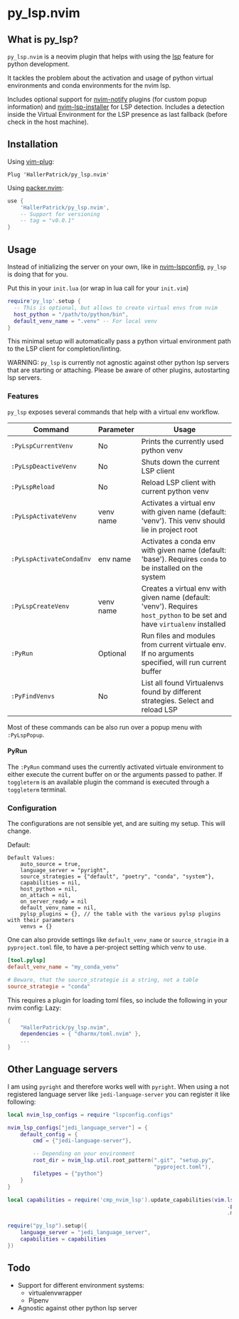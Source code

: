 # py_lsp.nvim

## What is py_lsp?

`py_lsp.nvim` is a neovim plugin that helps with using the [lsp](https://neovim.io/doc/user/lsp.html) feature for python development.

It tackles the problem about the activation and usage of python virtual environments and conda environments
for the nvim lsp.

Includes optional support for [nvim-notify](https://github.com/rcarriga/nviqm-notify) plugins (for custom popup information) and [nvim-lsp-installer](https://github.com/williamboman/nvim-lsp-installer) for LSP detection.
Includes a detection inside the Virtual Environment for the LSP presence as last fallback (before check in the host machine).

## Installation

Using [vim-plug](https://github.com/junegunn/vim-plug):

```viml
Plug 'HallerPatrick/py_lsp.nvim'
```

Using [packer.nvim](https://github.com/wbthomason/packer.nvim):

```lua
use {
    'HallerPatrick/py_lsp.nvim',
    -- Support for versioning
    -- tag = "v0.0.1" 
}
```

## Usage

Instead of initializing the server on your own, like in [nvim-lspconfig](https://github.com/neovim/nvim-lspconfig#quickstart),
`py_lsp` is doing that for you.

Put this in your `init.lua` (or wrap in lua call for your `init.vim`)

```lua
require'py_lsp'.setup {
  -- This is optional, but allows to create virtual envs from nvim
  host_python = "/path/to/python/bin",
  default_venv_name = ".venv" -- For local venv
}
```

This minimal setup will automatically pass a python virtual environment path
to the LSP client for completion/linting.

WARNING: `py_lsp` is currently not agnostic against other python lsp servers that are starting or attaching.
Please be aware of other plugins, autostarting lsp servers.

### Features

`py_lsp` exposes several commands that help with a virtual env workflow.

| Command              | Parameter | Usage                                                                                                                     |
| -------------------- | --------- | ------------------------------------------------------------------------------------------------------------------------- |
| `:PyLspCurrentVenv`  | No        | Prints the currently used python venv                                                                                     |
| `:PyLspDeactiveVenv` | No        | Shuts down the current LSP client                                                                                         |
| `:PyLspReload`       | No        | Reload LSP client with current python venv                                                                                |
| `:PyLspActivateVenv` | venv name | Activates a virtual env with given name (default: 'venv'). This venv should lie in project root                           |
| `:PyLspActivateCondaEnv` | env name | Activates a conda env with given name (default: 'base'). Requires `conda` to be installed on the system                |
| `:PyLspCreateVenv`   | venv name | Creates a virtual env with given name (default: 'venv'). Requires `host_python` to be set and have `virtualenv` installed |
| `:PyRun`             | Optional<command>   | Run files and modules from current virtuale env. If no arguments specified, will run current buffer                                                                           |
| `:PyFindVenvs`       | No        | List all found Virtualenvs found by different strategies. Select and reload LSP                                           |

Most of these commands can be also run over a popup menu with `:PyLspPopup`.


#### PyRun

The `:PyRun` command uses the currently activated virtuale environment to either execute the current buffer on
or the arguments passed to pather. If `toggleterm` is an available plugin the command is executed through 
a `toggleterm` terminal.


### Configuration

The configurations are not sensible yet, and are suiting my setup. This will change.

Default:

```
Default Values:
    auto_source = true,
    language_server = "pyright",
    source_strategies = {"default", "poetry", "conda", "system"},
    capabilities = nil,
    host_python = nil,
    on_attach = nil,
    on_server_ready = nil
    default_venv_name = nil,
    pylsp_plugins = {}, // the table with the various pylsp plugins with their parameters
    venvs = {}
```


One can also provide settings like `default_venv_name` or `source_stragie` in a `pyproject.toml` file, 
to have a per-project setting which venv to use.

```toml
[tool.pylsp]
default_venv_name = "my_conda_venv"

# Beware, that the source_strategie is a string, not a table
source_strategie = "conda"
```

This requires a plugin for loading toml files, so include the following in your nvim config:
Lazy:

```lua
{
    "HallerPatrick/py_lsp.nvim",
    dependencies = { "dharmx/toml.nvim" },
    ...
}
```

## Other Language servers

I am using `pyright` and therefore works well with `pyright`. When using a not registered language server
like `jedi-language-server` you can register it like following:

```lua
local nvim_lsp_configs = require "lspconfig.configs"

nvim_lsp_configs["jedi_language_server"] = {
    default_config = {
        cmd = {"jedi-language-server"},

        -- Depending on your environment
        root_dir = nvim_lsp.util.root_pattern(".git", "setup.py",
                                              "pyproject.toml"),
        filetypes = {"python"}
    }
}

local capabilities = require('cmp_nvim_lsp').update_capabilities(vim.lsp
                                                                     .protocol
                                                                     .make_client_capabilities())

require("py_lsp").setup({
    language_server = "jedi_language_server",
    capabilities = capabilities
})
```

## Todo

- Support for different environment systems:
  - virtualenvwrapper
  - Pipenv
- Agnostic against other python lsp server

